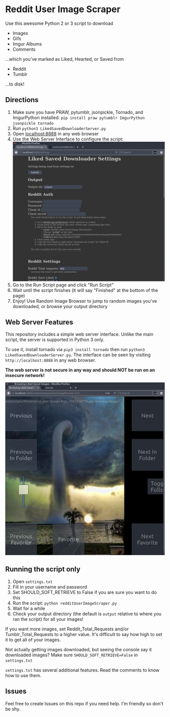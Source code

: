 # Reddit User Image Scraper

Use this awesome Python 2 or 3 script to download
* Images
* Gifs
* Imgur Albums
* Comments

...which you've marked as Liked, Hearted, or Saved from
* Reddit
* Tumblr

...to disk!

## Directions

1. Make sure you have PRAW, pytumblr, jsonpickle, Tornado, and ImgurPython installed:
`pip install praw pytumblr ImgurPython jsonpickle tornado`
2. Run `python3 LikedSavedDownloaderServer.py`
3. Open [localhost:8888](http://localhost:8888) in any web browser
4. Use the Web Server Interface to configure the script:
![Web settings](/images/LikedSavedSettings.png)
5. Go to the Run Script page and click "Run Script"
6. Wait until the script finishes (it will say "Finished" at the bottom of the page)
7. Enjoy! Use Random Image Browser to jump to random images you've downloaded, or browse your output directory

## Web Server Features

This repository includes a simple web server interface. Unlike the main script, the server is supported in Python 3 only.

To use it, install tornado via `pip3 install tornado` then run `python3 LikedSavedDownloaderServer.py`. The interface can be seen by visiting `http://localhost:8888` in any web browser.

**The web server is not secure in any way and should NOT be run on an insecure network!**

![Web interface](/images/LikedSavedBrowser.png)

## Running the script only

1. Open `settings.txt`
2. Fill in your username and password
3. Set SHOULD_SOFT_RETRIEVE to False if you are sure you want to do this
4. Run the script: `python redditUserImageScraper.py`
5. Wait for a while
6. Check your output directory (the default is `output` relative to where you ran the script) for all your images!

If you want more images, set Reddit_Total_Requests and/or Tumblr_Total_Requests to a higher value. It's difficult to say how high to set it to get all of your images.

Not actually getting images downloaded, but seeing the console say it downloaded images? Make sure `SHOULD_SOFT_RETRIEVE=False` in `settings.txt`

`settings.txt` has several additional features. Read the comments to know how to use them.

## Issues

Feel free to create Issues on this repo if you need help. I'm friendly so don't be shy.